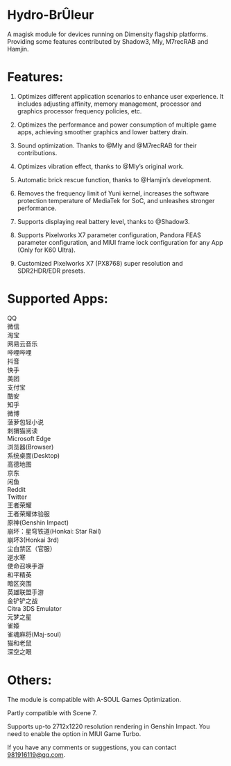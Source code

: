 # Hydro-BrÛleur
  A magisk module for devices running on Dimensity flagship platforms. Providing some features contributed by Shadow3, Mly, M7recRAB and Hamjin.

# Features:
  1. Optimizes different application scenarios to enhance user experience. It includes adjusting affinity, memory management, processor and graphics processor frequency policies, etc.
  
  2. Optimizes the performance and power consumption of multiple game apps, achieving smoother graphics and lower battery drain.
  
  3. Sound optimization. Thanks to @Mly and @M7recRAB for their contributions.
  
  4. Optimizes vibration effect, thanks to @Mly’s original work.
  
  5. Automatic brick rescue function, thanks to @Hamjin’s development.
  
  6. Removes the frequency limit of Yuni kernel, increases the software protection temperature of MediaTek for SoC, and unleashes stronger performance.
  
  7. Supports displaying real battery level, thanks to @Shadow3.

  8. Supports Pixelworks X7 parameter configuration, Pandora FEAS parameter configuration, and MIUI frame lock configuration for any App (Only for K60 Ultra).

  9. Customized Pixelworks X7 (PX8768) super resolution and SDR2HDR/EDR presets.

# Supported Apps:
QQ<br>
微信<br>
淘宝<br>
网易云音乐<br>
哔哩哔哩<br>
抖音<br>
快手<br>
美团<br>
支付宝<br>
酷安<br>
知乎<br>
微博<br>
菠萝包轻小说<br>
刺猬猫阅读<br>
Microsoft Edge<br>
浏览器(Browser)<br>
系统桌面(Desktop)<br>
高德地图<br>
京东<br>
闲鱼<br>
Reddit<br>
Twitter<br>
王者荣耀<br>
王者荣耀体验服<br>
原神(Genshin Impact)<br>
崩坏：星穹铁道(Honkai: Star Rail)<br>
崩坏3(Honkai 3rd)<br>
尘白禁区（官服）<br>
逆水寒<br>
使命召唤手游<br>
和平精英<br>
暗区突围<br>
英雄联盟手游<br>
金铲铲之战<br>
Citra 3DS Emulator<br>
元梦之星<br>
雀姬<br>
雀魂麻将(Maj-soul)<br>
猫和老鼠<br>
深空之眼<br>

# Others:
The module is compatible with A-SOUL Games Optimization.

Partly compatible with Scene 7.

Supports up-to 2712x1220 resolution rendering in Genshin Impact. You need to enable the option in MIUI Game Turbo.

If you have any comments or suggestions, you can contact 981916119@qq.com.
